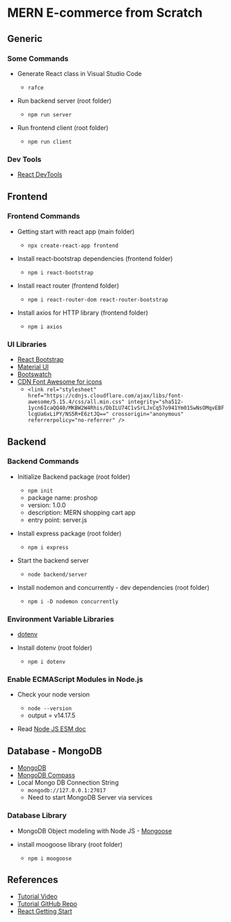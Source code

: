 # MERN E-commerce from Scratch

## Generic

### Some Commands

- Generate React class in Visual Studio Code

  - `rafce`

- Run backend server (root folder)

  - `npm run server`

- Run frontend client (root folder)
  - `npm run client`

### Dev Tools

- [React DevTools](https://www.google.com/search?q=raeact+dev+tools&oq=raeact+dev+tools&aqs=chrome..69i57j0i13l9.3024j0j7&sourceid=chrome&ie=UTF-8)

## Frontend

### Frontend Commands

- Getting start with react app (main folder)

  - `npx create-react-app frontend`

- Install react-bootstrap dependencies (frontend folder)

  - `npm i react-bootstrap`

- Install react router (frontend folder)

  - `npm i react-router-dom react-router-bootstrap`

- Install axios for HTTP library (frontend folder)
  - `npm i axios`

### UI Libraries

- [React Bootstrap](https://react-bootstrap.github.io/)
- [Material UI](https://material-ui.com/)
- [Bootswatch](https://bootswatch.com/)
- [CDN Font Awesome for icons](https://cdnjs.com/)
  - `<link rel="stylesheet" href="https://cdnjs.cloudflare.com/ajax/libs/font-awesome/5.15.4/css/all.min.css" integrity="sha512-1ycn6IcaQQ40/MKBW2W4Rhis/DbILU74C1vSrLJxCq57o941Ym01SwNsOMqvEBFlcgUa6xLiPY/NS5R+E6ztJQ==" crossorigin="anonymous" referrerpolicy="no-referrer" />`

## Backend

### Backend Commands

- Initialize Backend package (root folder)

  - `npm init`
  - package name: proshop
  - version: 1.0.0
  - description: MERN shopping cart app
  - entry point: server.js

- Install express package (root folder)

  - `npm i express`

- Start the backend server

  - `node backend/server`

- Install nodemon and concurrently - dev dependencies (root folder)
  - `npm i -D nodemon concurrently`

### Environment Variable Libraries

- [dotenv](https://www.npmjs.com/package/dotenv)

- Install dotenv (root folder)
  - `npm i dotenv`

### Enable ECMAScript Modules in Node.js

- Check your node version

  - `node --version`
  - output = v14.17.5

- Read [Node JS ESM doc](https://nodejs.org/api/esm.html)

## Database - MongoDB

- [MongoDB](https://www.mongodb.com/)
- [MongoDB Compass](https://www.mongodb.com/try/download/compass)
- Local Mongo DB Connection String
  - `mongodb://127.0.0.1:27017`
  - Need to start MongoDB Server via services

### Database Library

- MongoDB Object modeling with Node JS - [Mongoose](https://mongoosejs.com/)

- install moogoose library (root folder)
  - `npm i moogoose`

## References

- [Tutorial Video](https://learning.oreilly.com/videos/mern-e-commerce-from/9781801077545/9781801077545-video2_1/)
- [Tutorial GitHub Repo](https://github.com/bradtraversy/proshop_mern)
- [React Getting Start](https://reactjs.org/docs/getting-started.html)
